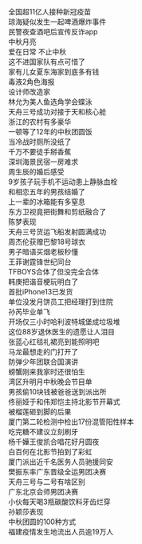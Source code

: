 全国超11亿人接种新冠疫苗  
琼海疑似发生一起啤酒爆炸事件  
民警夜查酒吧后宣传反诈app  
中秋月亮  
爱在日常 不止中秋  
这不进国家队有点可惜了  
家有儿女夏东海家到底多有钱  
毒液2角色海报  
设计师改造家  
林允为美人鱼选角学会蝶泳  
天舟三号成功对接于天和核心舱  
浙江的农村有多豪华  
一顿等了12年的中秋团圆饭  
当冷战时厕所没纸了  
千万不要徒手掰香蕉  
深圳海景民宿一房难求  
周生辰的婚后感受  
9岁孩子玩手机不运动患上静脉血栓  
和相恋五年的男孩结婚了  
上一辈的冰箱能有多窒息  
东方卫视竟把街舞和剪纸融合了  
陈梦表现  
天舟三号货运飞船发射圆满成功  
周杰伦获赠巴黎18号球衣  
男子暗语买烟老板秒懂  
王菲谢霆锋世纪同台  
TFBOYS合体了但没完全合体  
韩庚把谐音梗玩明白了  
首批iPhone13已发货  
单位没发月饼员工把经理打到住院  
孙芮毕业单飞  
开场仅三小时哈利波特城堡成垃圾堆  
这位88岁退休医生的遗愿让人泪目  
张蓝心红毯礼裙亮到能照明吧  
马龙最想走的门打开了  
防弹少年团联合国演讲  
螃蟹刚来我家时还很怕生  
湾区升明月中秋晚会节目单  
男孩偷10块钱被爸爸送到派出所  
佟丽娅于和伟郑恺主持北影节开幕式  
被榴莲砸到脚的后果  
厦门第二轮检测中检出17份混管阳性样本  
吃完糖不建议立刻刷牙  
杨千嬅王俊凯合唱花好月圆夜  
白百何在北影节拍到了彩虹  
厦门派出近千名医务人员驰援同安  
樊振东率广东晋级全运男团决赛  
天舟三号与二号有啥区别  
广东北京会师男团决赛  
小伙每天喝3瓶碳酸饮料牙齿烂穿  
孙颖莎表现  
中秋团圆的100种方式  
福建疫情发生地流出人员逾19万人  
